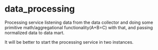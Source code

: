 # data_processing
Processing service listening data from the data collector and doing some primitive
math/aggregational functionality(A+B=C) with that, and passing normalized data to data mart.

It will be better to start the processing service in two instances.